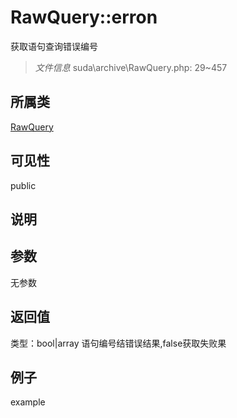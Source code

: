 # RawQuery::erron
获取语句查询错误编号
> *文件信息* suda\archive\RawQuery.php: 29~457
## 所属类 

[RawQuery](../RawQuery.md)

## 可见性

  public  
## 说明



## 参数

无参数
## 返回值
 
类型：bool|array
 语句编号结错误结果,false获取失败果
## 例子

example